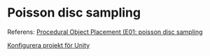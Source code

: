 # Poisson disc sampling

Referens: [Procedural Object Placement (E01: poisson disc sampling](https://www.youtube.com/watch?v=7WcmyxyFO7o)

[Konfigurera projekt för Unity](https://gist.github.com/kilathaar/c427025f7669763402f90770a47c72e9)
